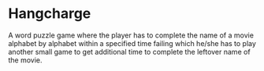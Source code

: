 # Hangcharge
A word puzzle game where the player has to complete the name of a movie alphabet by alphabet within a specified time failing which he/she has to play another small game to get additional time to complete the leftover name of the movie.
